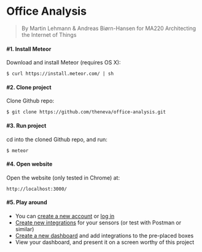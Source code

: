 # Office Analysis
> By Martin Lehmann & Andreas Biørn-Hansen for MA220 Architecting the Internet of Things

#### #1. Install Meteor
Download and install Meteor (requires OS X):
````
$ curl https://install.meteor.com/ | sh
````

#### #2. Clone project
Clone Github repo:
````
$ git clone https://github.com/theneva/office-analysis.git
````

#### #3. Run project
cd into the cloned Github repo, and run:
````
$ meteor
````

#### #4. Open website
Open the website (only tested in Chrome) at:
````
http://localhost:3000/
````

#### #5. Play around
* You can [create a new account](http://localhost:3000/login) or [log in](http://localhost:3000/login)
* [Create new integrations](http://localhost:3000/integrations) for your sensors (or test with Postman or similar)
* [Create a new dashboard](http://localhost:3000/edit-dashboard) and add integrations to the pre-placed boxes
* View your dashboard, and present it on a screen worthy of this project
